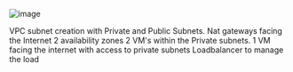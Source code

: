 ![image](https://github.com/Lokak07/VPC-private-public-subnet-creation/assets/63875574/031dd422-1b4d-4a80-910d-5b937324133d)

VPC subnet creation with Private and Public Subnets.
Nat gateways facing the Internet
2 availability zones
2 VM's within the Private subnets.
1 VM facing the internet with access to private subnets
Loadbalancer to manage the load 
